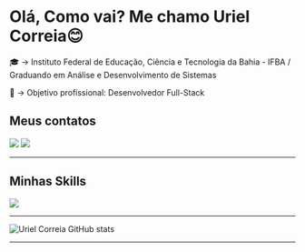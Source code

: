 <h1>Olá, Como vai? Me chamo Uriel Correia😊</h1>

<div>
  <p>🎓 → Instituto Federal de Educação, Ciência e Tecnologia da Bahia - IFBA / Graduando em Análise e Desenvolvimento de Sistemas</p>
  <p>💼 → Objetivo profissional: Desenvolvedor Full-Stack</p>
</div>

<div>
  <h2>Meus contatos</h2>
  <a href="uriel2405correia@gmail.com"><img src="https://img.shields.io/badge/Gmail-D14836?style=for-the-badge&logo=gmail&logoColor=white"><a/>
  <a href="https://www.linkedin.com/in/uriel-correia-728621280/"><img src="https://img.shields.io/badge/-LinkedIn-%230077B5?style=for-the-badge&logo=linkedin&logoColor=white"><a/>
</div>
    
---

<h2>Minhas Skills</h2>
<p>
  <img src="https://skillicons.dev/icons?i=html,css,c&perline=3"/>
</p>


---

![Uriel Correia GitHub stats](https://github-readme-stats.vercel.app/api?username=UriCorreia&show_icons=true&theme=tokyonight)

---

